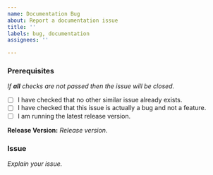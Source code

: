```yaml
---
name: Documentation Bug
about: Report a documentation issue
title: ''
labels: bug, documentation
assignees: ''

---
```


### Prerequisites
*If **all** checks are not passed then the issue will be closed.*
- [ ] I have checked that no other similar issue already exists.
- [ ] I have checked that this issue is actually a bug and not a feature.
- [ ] I am running the latest release version.

**Release Version:** *Release version.*


### Issue
*Explain your issue.*
